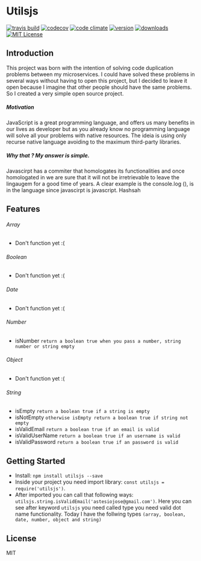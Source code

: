 # Utilsjs

[![travis build](https://img.shields.io/travis/astesio/utilsjs.svg?style=flat-square)](https://travis-ci.org/astesio/utilsjs)
[![codecov](https://img.shields.io/codecov/c/github/astesio/utilsjs.svg?style=flat-square)](https://codecov.io/gh/astesio/utilsjs)
[![code climate](https://img.shields.io/codeclimate/github/astesio/utilsjs.svg?style=flat-square)](https://codeclimate.com/github/astesio/utilsjs)
[![version](https://img.shields.io/npm/v/utilsjs.svg?style=flat-square)](https://www.npmjs.com/package/utilsjs)
[![downloads](https://img.shields.io/npm/dm/utilsjs.svg?style=flat-square)](https://www.npmjs.com/package/utilsjs)
[![MIT License](https://img.shields.io/npm/l/utilsjs.svg?style=flat-square)](https://www.npmjs.com/package/utilsjs)

## Introduction

This project was born with the intention of solving code duplication problems between my microservices. I could have solved these problems in several ways without having to open this project, but I decided to leave it open because I imagine that other people should have the same problems. So I created a very simple open source project.

##### Motivation

JavaScript is a great programming language, and offers us many benefits in our lives as developer but as you already know no programming language will solve all your problems with native resources. The ideia is using only recurse native language avoiding to the maximum third-party libraries.

##### Why that ? My answer is simple.

Javascirpt has a commiter that homologates its functionalities and once homologated in we are sure that it will not be irretrievable to leave the lingaugem for a good time of years. A clear example is the console.log (), is in the language since javascirpt is javascript. Hashsah

## Features

###### Array
* Don't function yet :(

###### Boolean
*  Don't function yet :(

###### Date
*  Don't function yet :(

###### Number
* isNumber `return a boolean true when you pass a number, string number or string empty`

###### Object
*  Don't function yet :(

###### String
* isEmpty `return a boolean true if a string is empty`
* isNotEmpty `otherwise isEmpty return a boolean true if string not empty`
* isValidEmail `return a boolean true if an email is valid`
* isValidUserName `return a boolean true if an username is valid`
* isValidPassword `return a boolean true if an password is valid`


## Getting Started

* Install: `npm install utilsjs --save`
* Inside your project you need import library: `const utilsjs = require('utilsjs')`.
* After imported you can call that following ways: `utilsjs.string.isValidEmail('astesiojose@gmail.com')`.
Here you can see after keyword `utilsjs` you need called type you need valid dot name functionality.
Today I have the follwing types `(array, boolean, date, number, object and string)`

## License

MIT